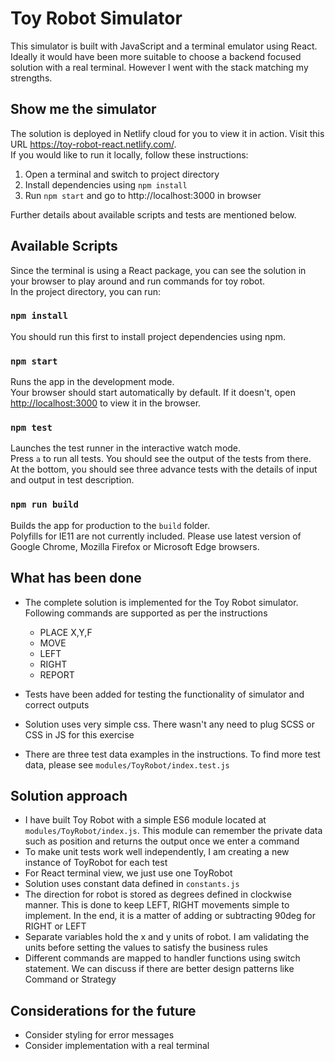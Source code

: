 # Toy Robot Simulator
This simulator is built with JavaScript and a terminal emulator using React. Ideally it would have been more suitable to choose a backend focused solution with a real terminal. However I went with the stack matching my strengths.

## Show me the simulator
The solution is deployed in Netlify cloud for you to view it in action. Visit this URL https://toy-robot-react.netlify.com/. <br />
If you would like to run it locally, follow these instructions:
1. Open a terminal and switch to project directory
2. Install dependencies using `npm install`
3. Run `npm start` and go to http://localhost:3000 in browser

Further details about available scripts and tests are mentioned below.

## Available Scripts

Since the terminal is using a React package, you can see the solution in your browser to play around and run commands for toy robot.<br /> 
In the project directory, you can run:

### `npm install`

You should run this first to install project dependencies using npm.

### `npm start`

Runs the app in the development mode.<br />
Your browser should start automatically by default. If it doesn't, open [http://localhost:3000](http://localhost:3000) to view it in the browser.

### `npm test`

Launches the test runner in the interactive watch mode.<br />
Press `a` to run all tests. You should see the output of the tests from there.<br />
At the bottom, you should see three advance tests with the details of input and output in test description.

### `npm run build`

Builds the app for production to the `build` folder.<br />
Polyfills for IE11 are not currently included. Please use latest version of Google Chrome, Mozilla Firefox or Microsoft Edge browsers.

## What has been done

* The complete solution is implemented for the Toy Robot simulator. Following commands are supported as per the instructions

    * PLACE X,Y,F
    * MOVE
    * LEFT
    * RIGHT
    * REPORT

* Tests have been added for testing the functionality of simulator and correct outputs
* Solution uses very simple css. There wasn't any need to plug SCSS or CSS in JS for this exercise
* There are three test data examples in the instructions. To find more test data, please see `modules/ToyRobot/index.test.js` 

## Solution approach

* I have built Toy Robot with a simple ES6 module located at `modules/ToyRobot/index.js`. This module can remember 
the private data such as position and returns the output once we enter a command
* To make unit tests work well independently, I am creating a new instance of ToyRobot for each test
* For React terminal view, we just use one ToyRobot
* Solution uses constant data defined in `constants.js` 
* The direction for robot is stored as degrees defined in clockwise manner. This is done to keep LEFT, RIGHT movements simple to implement. In the end, it is a matter of adding or subtracting 90deg for RIGHT or LEFT 
* Separate variables hold the x and y units of robot. I am validating the units before setting the values to satisfy the business rules
* Different commands are mapped to handler functions using switch statement. We can discuss if there are better design patterns like Command or Strategy


## Considerations for the future

* Consider styling for error messages
* Consider implementation with a real terminal
